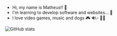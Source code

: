 - Hi, my name is Matheus!! 👏
- I'm learning to develop software and websites... 👻
- I love video games, music and dogs 🎮 🔊🎶 🐕‍🦺

![GitHub stats](https://github-readme-stats.vercel.app/api?username=theusouza0&show_icons=true&theme=gruvbox)

